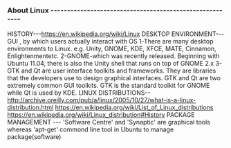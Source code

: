 

### About Linux --------------------------------------------------------
 HISTORY---https://en.wikipedia.org/wiki/Linux
 DESKTOP ENVIRONMENT---GUI , by which users actually interact with OS
  1-There are many desktop environments to Linux.
	e.g. Unity, GNOME, KDE, XFCE, MATE, Cinnamon, Enlightenmentetc.
2-GNOME-which was recently released. Beginning with Ubuntu 11.04,
	there is also the Unity shell that runs on top of GNOME 2.x
 3-GTK and Qt are user interface toolkits and frameworks.
	They are libraries that the developers use to design graphical interfaces.
	GTK and Qt are two extremely common GUI toolkits.
	GTK is the standard toolkit for GNOME while Qt is used by KDE.
 LINUX DISTRIBUTIONS--
	http://archive.oreilly.com/pub/a/linux/2005/10/27/what-is-a-linux-distribution.html
	https://en.wikipedia.org/wiki/List_of_Linux_distributions
	https://en.wikipedia.org/wiki/Linux_distribution#History
 PACKAGE MANAGEMENT ---
  'Software Centre' and 'Synaptic' are graphical tools whereas  'apt-get' commond line tool in Ubuntu  to manage package(software)

